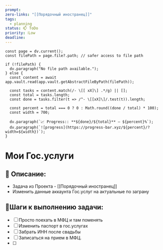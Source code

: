 ```yaml
---
prompt: 
zero-links: "[[Порядочный иностранец]]"
tags:
  - planning
status: 📫 ToDo
priority: ❕Low
deadline:
---
```

```dataviewjs
const page = dv.current();
const filePath = page.file?.path; // safer access to file path

if (!filePath) {
  dv.paragraph("No file path available.");
} else {
  const content = await app.vault.read(app.vault.getAbstractFileByPath(filePath));
  
  const tasks = content.match(/- \[[ xX]\] .*/g) || [];
  const total = tasks.length;
  const done = tasks.filter(t => /^- \[[xX]\]/.test(t)).length;
  
  const percent = total === 0 ? 0 : Math.round((done / total) * 100);
  const width = 700;
  
  dv.paragraph(`📈 Progress:: **${done}/${total}** — ${percent}%`);
  dv.paragraph(`![progress](https://progress-bar.xyz/${percent}/?width=${width})`);
}

```
# Мои Гос.услуги
## 📑 Описание:
- Задача из Проекта - [[Порядочный иностранец]]
- Изменить данные аккаунта Гос.услуг на актуальные по заграну

## 📍Шаги к выполнению задачи:
- [ ] Просто поехать в МФЦ и там поменять
- [ ] Изменить паспорт в гос.услугах
- [ ] Забрать ИНН после свадьбы
- [ ] Записаться на прием в МФЦ. 
- [ ] 